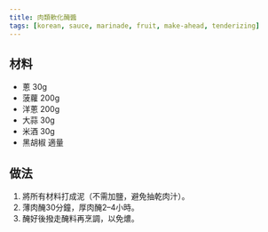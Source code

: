 ```yaml
---
title: 肉類軟化醃醬
tags: [korean, sauce, marinade, fruit, make-ahead, tenderizing]
---
```



## 材料
- 蔥 30g  
- 菠蘿 200g  
- 洋蔥 200g  
- 大蒜 30g  
- 米酒 30g  
- 黑胡椒 適量  

## 做法
1. 將所有材料打成泥（不需加鹽，避免抽乾肉汁）。  
2. 薄肉醃30分鐘，厚肉醃2–4小時。  
3. 醃好後撥走醃料再烹調，以免燶。  
